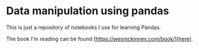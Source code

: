 # Data manipulation using pandas
This is just a repository of notebooks I use for learning Pandas.

The book I'm reading can be found [https://wesmckinney.com/book/](here).
